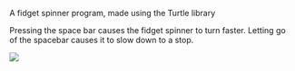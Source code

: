 A fidget spinner program, made using the Turtle library

Pressing the space bar causes the fidget spinner to turn faster. Letting go of the spacebar causes it to slow down to a stop.


![](spinner.gif)
